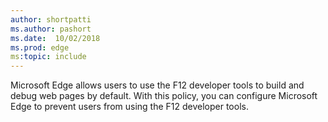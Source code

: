 ```yaml
---
author: shortpatti
ms.author: pashort
ms.date:  10/02/2018
ms.prod: edge
ms:topic: include
---
```


Microsoft Edge allows users to use the F12 developer tools to build and debug web pages by default. With this policy, you can configure Microsoft Edge to prevent users from using the F12 developer tools.
